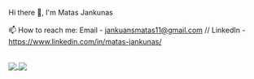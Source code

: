 Hi there 👋, I'm Matas Jankunas
<br>
<br>
📫 How to reach me: Email - jankuansmatas11@gmail.com // LinkedIn - https://www.linkedin.com/in/matas-jankunas/
<br>
<br>
<!--
[![Github stats](https://github-readme-stats.vercel.app/api?username=jankunasm&show_icons=true&theme=merko)](https://github.com/jankunasm/github-readme-stats)
<br>
<br>
[![Top Langs](https://github-readme-stats.vercel.app/api/top-langs/?username=jankunasm&hide=Jupyter+Notebook&show_icons=true&theme=merko)](https://github.com/jankunasm/github-readme-stats)
-->

<a href="https://github.com/jankunasm/github-readme-stats">
  <img align="center" src="https://github-readme-stats.vercel.app/api?username=jankunasm&show_icons=true&theme=merko" />
</a>
<a href="https://github.com/jankunasm/github-readme-stats">
  <img align="center" src="https://github-readme-stats.vercel.app/api/top-langs/?username=jankunasm&hide=Jupyter+Notebook&show_icons=true&theme=merko" />
</a>



<!--
**jankunasm/jankunasm** is a ✨ _special_ ✨ repository because its `README.md` (this file) appears on your GitHub profile.

Here are some ideas to get you started:

- 🔭 I’m currently working on ...
- 🌱 I’m currently learning ...
- 👯 I’m looking to collaborate on ...
- 🤔 I’m looking for help with ...
- 💬 Ask me about ...
- 📫 How to reach me: ...
- 😄 Pronouns: ...
- ⚡ Fun fact: ...
-->
